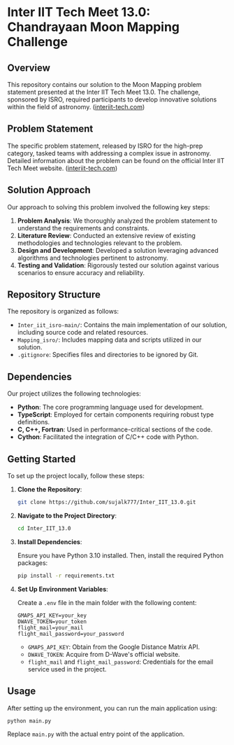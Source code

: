 # Inter IIT Tech Meet 13.0: Chandrayaan Moon Mapping Challenge 

## Overview

This repository contains our solution to the Moon Mapping problem statement presented at the Inter IIT Tech Meet 13.0. The challenge, sponsored by ISRO, required participants to develop innovative solutions within the field of astronomy. ([interiit-tech.com](https://interiit-tech.com/problem-statement/?utm_source=chatgpt.com))

## Problem Statement

The specific problem statement, released by ISRO for the high-prep category, tasked teams with addressing a complex issue in astronomy. Detailed information about the problem can be found on the official Inter IIT Tech Meet website. ([interiit-tech.com](https://interiit-tech.com/problem-statement/?utm_source=chatgpt.com))

## Solution Approach

Our approach to solving this problem involved the following key steps:

1. **Problem Analysis**: We thoroughly analyzed the problem statement to understand the requirements and constraints.
2. **Literature Review**: Conducted an extensive review of existing methodologies and technologies relevant to the problem.
3. **Design and Development**: Developed a solution leveraging advanced algorithms and technologies pertinent to astronomy.
4. **Testing and Validation**: Rigorously tested our solution against various scenarios to ensure accuracy and reliability.

## Repository Structure

The repository is organized as follows:

- `Inter_iit_isro-main/`: Contains the main implementation of our solution, including source code and related resources.
- `Mapping_isro/`: Includes mapping data and scripts utilized in our solution.
- `.gitignore`: Specifies files and directories to be ignored by Git.

## Dependencies

Our project utilizes the following technologies:

- **Python**: The core programming language used for development.
- **TypeScript**: Employed for certain components requiring robust type definitions.
- **C, C++, Fortran**: Used in performance-critical sections of the code.
- **Cython**: Facilitated the integration of C/C++ code with Python.

## Getting Started

To set up the project locally, follow these steps:

1. **Clone the Repository**:

   ```bash
   git clone https://github.com/sujalk777/Inter_IIT_13.0.git
   ```

2. **Navigate to the Project Directory**:

   ```bash
   cd Inter_IIT_13.0
   ```

3. **Install Dependencies**:

   Ensure you have Python 3.10 installed. Then, install the required Python packages:

   ```bash
   pip install -r requirements.txt
   ```

4. **Set Up Environment Variables**:

   Create a `.env` file in the main folder with the following content:

   ```
   GMAPS_API_KEY=your_key
   DWAVE_TOKEN=your_token
   flight_mail=your_mail
   flight_mail_password=your_password
   ```

   - `GMAPS_API_KEY`: Obtain from the Google Distance Matrix API.
   - `DWAVE_TOKEN`: Acquire from D-Wave's official website.
   - `flight_mail` and `flight_mail_password`: Credentials for the email service used in the project.

## Usage

After setting up the environment, you can run the main application using:

```bash
python main.py
```

Replace `main.py` with the actual entry point of the application.


